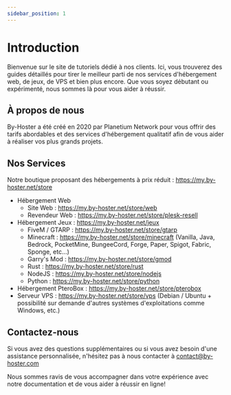 ```yaml
---
sidebar_position: 1
---
```


# Introduction

Bienvenue sur le site de tutoriels dédié à nos clients. Ici, vous trouverez des guides détaillés pour tirer le meilleur parti de nos services d'hébergement web, de jeux, de VPS et bien plus encore. Que vous soyez débutant ou expérimenté, nous sommes là pour vous aider à réussir.

## À propos de nous

By-Hoster a été créé en 2020 par Planetium Network pour vous offrir des tarifs abordables et des services d'hébergement qualitatif afin de vous aider à réaliser vos plus grands projets.

## Nos Services
Notre boutique proposant des hébergements à prix réduit : https://my.by-hoster.net/store

- Hébergement Web
    - Site Web : https://my.by-hoster.net/store/web
    - Revendeur Web : https://my.by-hoster.net/store/plesk-resell
- Hébergement Jeux : https://my.by-hoster.net/jeux
    - FiveM / GTARP : https://my.by-hoster.net/store/gtarp
    - Minecraft : https://my.by-hoster.net/store/minecraft (Vanilla, Java, Bedrock, PocketMine, BungeeCord, Forge, Paper, Spigot, Fabric, Sponge, etc...)
    - Garry's Mod : https://my.by-hoster.net/store/gmod
    - Rust : https://my.by-hoster.net/store/rust
    - NodeJS : https://my.by-hoster.net/store/nodejs
    - Python : https://my.by-hoster.net/store/python
- Hébergement PteroBox : https://my.by-hoster.net/store/pterobox
- Serveur VPS : https://my.by-hoster.net/store/vps (Debian / Ubuntu + possibilité sur demande d'autres systèmes d'exploitations comme Windows, etc.)

## Contactez-nous

Si vous avez des questions supplémentaires ou si vous avez besoin d'une assistance personnalisée, n'hésitez pas à nous contacter à [contact@by-hoster.com](mailto:contact@by-hoster.com)

Nous sommes ravis de vous accompagner dans votre expérience avec notre documentation et de vous aider à réussir en ligne!

